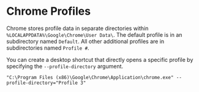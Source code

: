 Chrome Profiles
===============

Chrome stores profile data in separate directories within `%LOCALAPPDATA%\Google\Chrome\User Data\`.  The default profile is in an subdirectory named `Default`.  All other additional profiles are in subdirectories named `Profile #`.

You can create a desktop shortcut that directly opens a specific profile by specifying the `--profile-directory` argument.
```
"C:\Program Files (x86)\Google\Chrome\Application\chrome.exe" --profile-directory="Profile 3"
```
